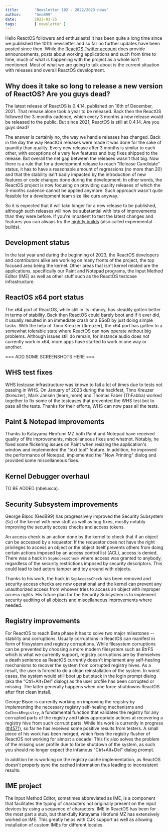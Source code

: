 ```yaml
---
title:       "Newsletter 102 - 2022/2023 news"
author:      "GeoB99"
date:        2023-03-25
tags:        [ newsletter ]
---
```


Hello ReactOS followers and enthusiasts! It has been quite a long time since we published the 101th newsletter and so far no further updates have been posted since then.
While the [ReactOS Twitter account](https://twitter.com/reactos) does provide announcements, posts about working applications and such from time to time, much of what is happening with the project
as a whole isn't mentioned. Most of what we are going to talk about is the current situation with releases and overall ReactOS development.

## Why does it take so long to release a new version of ReactOS? Are you guys dead?
The latest release of ReactOS is 0.4.14, published on 16th of December, 2021. That release alone took a year to be released. Back then the ReactOS followed the 3-months cadence, which every 3 months
a new release would be released to the public. But since 2021, ReactOS is still at 0.4.14. Are you guys dead?

The answer is certainly no, the way we handle releases has changed. Back in the day the way ReactOS releases were made it was done for the sake of quantity than quality. Every new release after 3 months
is similar to each other, with exceptions of a very few features and bug fixes shipped to the release. But overall the net gap between the releases wasn't that big.
Now there is a rule that for a development release to reach "Release Candidate" status, it has to have a reasonable amount of regressions (no more than 20) and that the stability isn't badly impacted
by the introduction of new features or code changes done during the development. In other words, the ReactOS project is now focusing on providing quality releases of which the 3-months cadence cannot
be applied anymore. Such approach wasn't quite feasible for a development team size like ours anyway.

So it is expected that it will take longer for a new release to be published, although such releases will now be substantial with lots of improvements than they were before.
If you're impatient to test the latest changes and features you can always try the [nightly builds](https://reactos.org/getbuilds) (also called experimental builds).

## Development status
In the last year and during the beginning of 2023, the ReactOS developers and contributors alike are working on many fronts of the project, the top focused area being the kernel.
Other areas that isn't kernel related are the applications, specifically our Paint and Notepad programs, the Input Method Editor (IME) as well as other stuff such as the ReactOS
testcase infrastructure.

## ReactOS x64 port status
The x64 port of ReactOS, while still in its infancy, has steadily gotten better in terms of stability. Back then ReactOS could barely boot and if it ever did, it usually resulted
in an immediate crash or a BSoD by just doing simple tasks. With the help of Timo Kreuzer (tkreuzer), the x64 port has gotten to a somewhat tolerable state where ReactOS can now
operate without big problems. Although issues still do remain, for instance audio does not currently work in x64, more apps have started to work in one way or another.

=== ADD SOME SCREENSHOTS HERE ===

## WHS test fixes
WHS testcase infrastructure was known to fail a lot of times due to tests not passing in WHS. On January of 2023 during the hackfest, Timo Kreuzer (tkreuzer), Mark Jansen (learn_more) and
Thomas Faber (ThFabba) worked together to fix some of the testcases that prevented the WHS test bot to pass all the tests. Thanks for their efforts, WHS can now pass all the tests.

## Paint & Notepad improvements
Thanks to Katayama Hirofumi MZ both Paint and Notepad have received quality of life improvements, miscellaneous fixes and whatnot. Notably, he fixed some flickering issues on Paint when
resizing the application's window and implemented the "text tool" feature. In addition, he improved the performance of Notepad, implemented the "Now Printing" dialog and provided some
miscellaneous fixes.

## Kernel Debugger overhaul
TO BE ADDED (hbelusca).

## Security Subsystem improvements
George Bișoc (GeoB99) has progressively improved the Security Subsystem (`Se`) of the kernel with new stuff as well as bug fixes, mostly notably improving the security access checks
and access tokens.

An access check is an action done by the kernel to check that if an object can be accessed by a requestor. If the requestor does not have the right privileges to access
an object or the object itself prevents others from doing certain actions imposed by an access control list (ACL), access is denied. There was a hack in `SepAccessCheck` where access
was granted to anybody, regardless of the security restrictions imposed by security descriptors. This could lead to bad actors tamper and toy around with objects.

Thanks to his work, the hack in `SepAccessCheck` has been removed and security access checks are now operational and the kernel can prevent any unauthorized access from whoever tries
to access an object with improper access rights. His future plan for the Security Subsystem is to implement security auditing of all objects and miscellaneous improvements where needed.

## Registry improvements
For ReactOS to reach Beta phase it has to solve two major milestones -- stability and corruptions. Usually corruptions in ReactOS can manifest in form of filesystem and registry corruptions.
While filesystem corruptions can be prevented by choosing a more modern filesystem such as BtrFS which is what we currently support, registry corruptions are by themselves a death
sentence as ReactOS currently doesn't implement any self-healing mechanisms to recover the system from corrupted registry hives. As a result, the user is forced to do a clean reinstallation of the system.
In worst cases, the system would still boot up but stuck in the login prompt dialog (aka the "Ctrl+Alt+Del" dialog) as the user profile has been corrupted or missing. The latter generally happens when one force shutdowns ReactOS after first clean install.

George Bișoc is currently working on improving the registry by implementing the necessary registry self-healing mechanisms and `CmCheckRegistry`, a fundamental function that validates the registry
for any corrupted parts of the registry and takes appropriate actions at recovering a registry hive from such corrupt parts. While his work is currently in progress ([#4571](https://github.com/reactos/reactos/pull/4571)), so far he has received some positive results from testers. A small piece of his work has been merged, which fixes the registry flusher of ReactOS not working for almost a decade! This fix also
solves the problem of the missing user profile due to force shutdown of the system, as such you should no longer expect the infamous "Ctrl+Alt+Del" dialog prompt.

In addition he is working on the registry cache implementation, as ReactOS doesn't properly sync the cached information thus leading to inconsistent results.

## IME project
The Input Method Editor, sometimes abbreviated as IME, is a component that facilitates the typing of characters not originally present on the input devices by using a sequence of characters.
IME in ReactOS has been for the most part a stub, but thankfully Katayama Hirofumi MZ has extensively worked on IME.
This greatly helps with CJK support as well as allowing installation of custom IMEs for different locales.